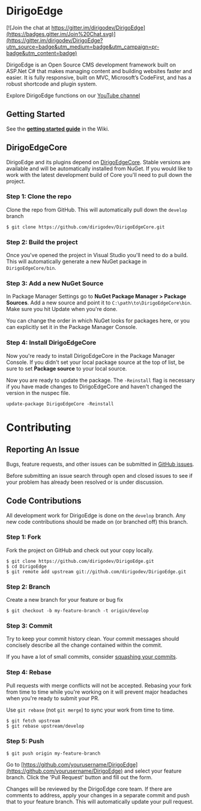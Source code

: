 # DirigoEdge

[![Join the chat at https://gitter.im/dirigodev/DirigoEdge](https://badges.gitter.im/Join%20Chat.svg)](https://gitter.im/dirigodev/DirigoEdge?utm_source=badge&utm_medium=badge&utm_campaign=pr-badge&utm_content=badge)

DirigoEdge is an Open Source CMS development framework built on ASP.Net C# that makes managing content and building websites faster and easier. It is fully responsive, built on MVC, Microsoft’s CodeFirst, and has a robust shortcode and plugin system.

Explore DirigoEdge functions on our [YouTube channel](https://www.youtube.com/channel/UCf2zaGBp4ifFMeu0tetutYw)

## Getting Started

See the **[getting started guide](https://github.com/dirigodev/DirigoEdge/wiki/Getting-Started)** in the Wiki.

## DirigoEdgeCore

DirigoEdge and its plugins depend on [DirigoEdgeCore](https://github.com/dirigodev/DirigoEdgeCore). Stable versions are available and will be automatically installed from NuGet. If you would like to work with the latest development build of Core you'll need to pull down the project.

### Step 1: Clone the repo
Clone the repo from GitHub. This will automatically pull down the `develop` branch

```
$ git clone https://github.com/dirigodev/DirigoEdgeCore.git
```

### Step 2: Build the project
Once you've opened the project in Visual Studio you'll need to do a build. This will automatically generate a new NuGet package in  `DirigoEdgeCore/bin`.

### Step 3: Add a new NuGet Source
In Package Manager Settings go to **NuGet Package Manager > Package Sources**. Add a new source and point it to `C:\path\to\DirigoEdgeCore\bin`. Make sure you hit Update when you're done.

You can change the order in which NuGet looks for packages here, or you can explicitly set it in the Package Manager Console.

### Step 4: Install DirigoEdgeCore
Now you're ready to install DirigoEdgeCore in the Package Manager Console. If you didn't set your local package source at the top of list, be sure to set **Package source** to your local source.

Now you are ready to update the package. The `-Reinstall` flag is necessary if you have made changes to DirigoEdgeCore and haven't changed the version in the nuspec file.
```
update-package DirigoEdgeCore -Reinstall
```

# Contributing

## Reporting An Issue

Bugs, feature requests, and other issues can be submitted in [GitHub issues](https://github.com/dirigodev/DirigoEdge/issues).

Before submitting an issue search through open and closed issues to see if your problem has already been resolved or is under discussion.

## Code Contributions

All development work for DirigoEdge is done on the `develop` branch. Any new code contributions should be made on (or branched off) this branch.

### Step 1: Fork
Fork the project on GitHub and check out your copy locally.

```
$ git clone https://github.com/dirigodev/DirigoEdge.git
$ cd DirigoEdge
$ git remote add upstream git://github.com/dirigodev/DirigoEdge.git
```

### Step 2: Branch

Create a new branch for your feature or bug fix

```
$ git checkout -b my-feature-branch -t origin/develop
```

### Step 3: Commit

Try to keep your commit history clean. Your commit messages should concisely describe all the change contained within the commit.

If you have a lot of small commits, consider [squashing your commits](http://davidwalsh.name/squash-commits-git).

### Step 4: Rebase

Pull requests with merge conflicts will not be accepted. Rebasing your fork from time to time while you're working on it will prevent major headaches when you're ready to submit your PR.

Use `git rebase` (not `git merge`) to sync your work from time to time.

```
$ git fetch upstream
$ git rebase upstream/develop
```

### Step 5: Push

```
$ git push origin my-feature-branch
```

Go to [https://github.com/yourusername/DirigoEdge](https://github.com/yourusername/DirigoEdge) and select your feature branch. Click the 'Pull Request' button and fill out the form.

Changes will be reviewed by the DirigoEdge core team. If there are comments to address, apply your changes in a separate commit and push that to your feature branch. This will automatically update your pull request.
